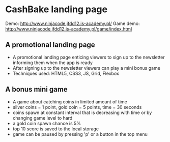 # CashBake landing page 

Demo: http://www.ninjacode.jfdd12.is-academy.pl/
Game demo: http://www.ninjacode.jfdd12.is-academy.pl/game/index.html

## A promotional landing page  

- A promotional landing page enticing viewers to sign up to the newsletter informing them when the app is ready
- After signing up to the newsletter viewers can play a mini bonus game  
- Techniques used: HTML5, CSS3, JS, Grid, Flexbox

## A bonus mini game 
- A game about catching coins in limited amount of time
- silver coins = 1 point, gold coin = 5 points, time = 30 seconds
- coins spawn at constant interval that is decreasing with time or by changing game level to hard
- a gold coin spawn chance is 5%
- top 10 score is saved to the local storage
- game can be paused by pressing 'p' or a button in the top menu
